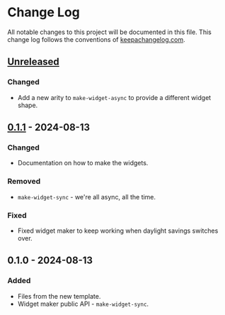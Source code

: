 # Change Log
All notable changes to this project will be documented in this file. This change log follows the conventions of [keepachangelog.com](http://keepachangelog.com/).

## [Unreleased]
### Changed
- Add a new arity to `make-widget-async` to provide a different widget shape.

## [0.1.1] - 2024-08-13
### Changed
- Documentation on how to make the widgets.

### Removed
- `make-widget-sync` - we're all async, all the time.

### Fixed
- Fixed widget maker to keep working when daylight savings switches over.

## 0.1.0 - 2024-08-13
### Added
- Files from the new template.
- Widget maker public API - `make-widget-sync`.

[Unreleased]: https://github.com/guide/guide/compare/0.1.1...HEAD
[0.1.1]: https://github.com/guide/guide/compare/0.1.0...0.1.1
